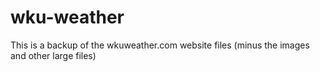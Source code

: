 # wku-weather
This is a backup of the wkuweather.com website files (minus the images and other large files)
